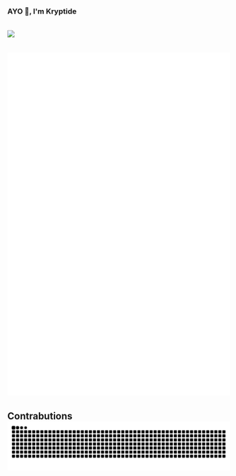 ### AYO 👋, I'm Kryptide
![](https://komarev.com/ghpvc/?username=kryptide&style=plastic)
---


![Metrics](/github-metrics.svg)
---

Contrabutions
![Snake animation](https://raw.githubusercontent.com/kryptide/kryptide/output/github-contribution-grid-snake-dark.svg)
---
